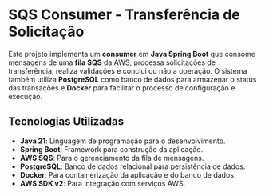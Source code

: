 <h1>SQS Consumer - Transferência de Solicitação</h1>

<p>Este projeto implementa um <strong>consumer</strong> em <strong>Java Spring Boot</strong> que consome mensagens de uma <strong>fila SQS</strong> da AWS, processa solicitações de transferência, realiza validações e conclui ou não a operação. O sistema também utiliza <strong>PostgreSQL</strong> como banco de dados para armazenar o status das transações e <strong>Docker</strong> para facilitar o processo de configuração e execução.</p>

<h2 id="tecnologias-utilizadas">Tecnologias Utilizadas</h2>
<ul>
    <li><strong>Java 21</strong>: Linguagem de programação para o desenvolvimento.</li>
    <li><strong>Spring Boot</strong>: Framework para construção da aplicação.</li>
    <li><strong>AWS SQS</strong>: Para o gerenciamento da fila de mensagens.</li>
    <li><strong>PostgreSQL</strong>: Banco de dados relacional para persistência de dados.</li>
    <li><strong>Docker</strong>: Para containerização da aplicação e do banco de dados.</li>
    <li><strong>AWS SDK v2</strong>: Para integração com serviços AWS.</li>
</ul>